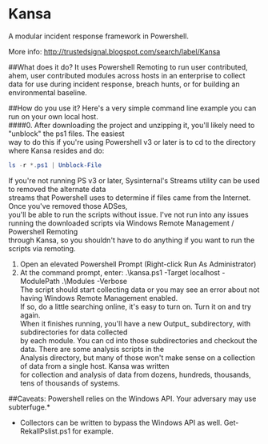 Kansa
=====

A modular incident response framework in Powershell.

More info:
http://trustedsignal.blogspot.com/search/label/Kansa

##What does it do? 
It uses Powershell Remoting to run user contributed, ahem, user contributed modules across
hosts in an enterprise to collect data for use during incident response, breach hunts, or for building an
environmental baseline.

##How do you use it?
Here's a very simple command line example you can run on your own local host.  
####0. After downloading the project and unzipping it, you'll likely need to "unblock" the ps1 files. The easiest  
way to do this if you're using Powershell v3 or later is to cd to the directory where Kansa resides and do:  
```Powershell
ls -r *.ps1 | Unblock-File
```
If you're not running PS v3 or later, Sysinternal's Streams utility can be used to removed the alternate data  
streams that Powershell uses to determine if files came from the Internet. Once you've removed those ADSes,  
you'll be able to run the scripts without issue.
I've not run into any issues running the downloaded scripts via Windows Remote Management / Powershell Remoting  
through Kansa, so you shouldn't have to do anything if you want to run the scripts via remoting.
1. Open an elevated Powershell Prompt (Right-click Run As Administrator)  
2. At the command prompt, enter: .\kansa.ps1 -Target localhost -ModulePath .\Modules -Verbose  
The script should start collecting data or you may see an error about not having Windows Remote Management enabled.  
If so, do a little searching online, it's easy to turn on. Turn it on and try again.  
When it finishes running, you'll have a new Output_<timestamp> subdirectory, with subdirectories for data collected  
by each module. You can cd into those subdirectories and checkout the data. There are some analysis scripts in the  
Analysis directory, but many of those won't make sense on a collection of data from a single host. Kansa was written  
for collection and analysis of data from dozens, hundreds, thousands, tens of thousands of systems.  

##Caveats:
Powershell relies on the Windows API. Your adversary may use subterfuge.*

* Collectors can be written to bypass the Windows API as well. Get-RekallPslist.ps1 for example.
